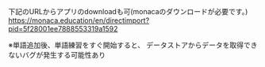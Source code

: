 
下記のURLからアプリのdownloadも可(monacaのダウンロードが必要です。)
https://monaca.education/en/directimport?pid=5f28001ee7888553319a1592


※単語追加後、単語練習をすぐ開始すると、
 データストアからデータを取得できないバグが発生する可能性あり


